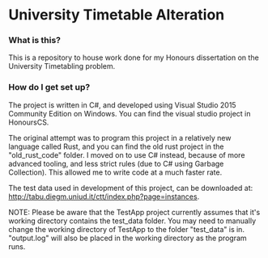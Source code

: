 # University Timetable Alteration #

### What is this? ###

This is a repository to house work done for my Honours dissertation on the University Timetabling problem.

### How do I get set up? ###

The project is written in C#, and developed using Visual Studio 2015 Community Edition on Windows. You can find the visual studio project in HonoursCS.

The original attempt was to program this project in a relatively new language called Rust, and you can find the old rust project in the "old_rust_code" folder.
I moved on to use C# instead, because of more advanced tooling, and less strict rules (due to C# using Garbage Collection). This allowed me to write code at a
much faster rate.

The test data used in development of this project, can be downloaded at: http://tabu.diegm.uniud.it/ctt/index.php?page=instances.

NOTE: Please be aware that the TestApp project currently assumes that it's working directory contains the test_data folder. You may need to manually change the working directory of TestApp to the folder "test_data" is in. "output.log" will also be placed in the working directory as the program runs.
